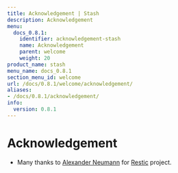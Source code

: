 ```yaml
---
title: Acknowledgement | Stash
description: Acknowledgement
menu:
  docs_0.8.1:
    identifier: acknowledgement-stash
    name: Acknowledgement
    parent: welcome
    weight: 20
product_name: stash
menu_name: docs_0.8.1
section_menu_id: welcome
url: /docs/0.8.1/welcome/acknowledgement/
aliases:
- /docs/0.8.1/acknowledgement/
info:
  version: 0.8.1
---
```


# Acknowledgement
 - Many thanks to [Alexander Neumann](https://github.com/fd0) for [Restic](https://restic.net) project.
